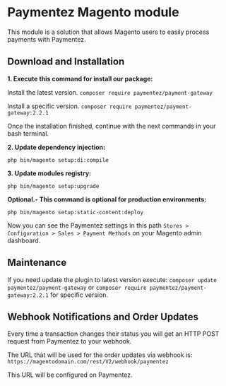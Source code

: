 # Paymentez Magento module

This module is a solution that allows Magento users to easily process payments with Paymentez.

## Download and Installation

**1. Execute this command for install our package:**

Install the latest version.  `composer require paymentez/payment-gateway`

Install a specific version.  `composer require paymentez/payment-gateway:2.2.1`

Once the installation finished, continue with the next commands in your bash terminal.


**2. Update dependency injection:**

`php bin/magento setup:di:compile`


**3. Update modules registry:**

`php bin/magento setup:upgrade`


**Optional.- This command is optional for production environments:**

`php bin/magento setup:static-content:deploy`


Now you can see the Paymentez settings in this path `Stores > Configuration > Sales > Payment Methods` on your Magento admin dashboard.


## Maintenance
If you need update the plugin to latest version execute: `composer update paymentez/payment-gateway` or `composer require paymentez/payment-gateway:2.2.1` for specific version.

## Webhook Notifications and Order Updates
Every time a transaction changes their status you will get an HTTP POST request from Paymentez to your webhook.

The URL that will be used for the order updates via webhook is:
`https://magentodomain.com/rest/V2/webhook/paymentez`

This URL will be configured on Paymentez.
